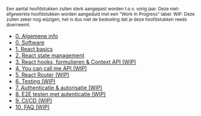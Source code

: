 <!-- markdownlint-disable first-line-heading -->
<small>
  Een aantal hoofdstukken zullen sterk aangepast worden t.o.v. vorig jaar. Deze niet-afgewerkte hoofdstukken worden aangeduid met een "Work In Progress" label: WIP. Deze zullen zeker nog wijzigen, het is dus niet de bedoeling dat je deze hoofdstukken reeds doorneemt.
</small>

- [0. Algemene info](./0-intro/situering.md)
- [0. Software](./0-intro/software.md)
- [1. React basics](./1-react_basics/index.md)
- [2. React state management](./2-react_state/index.md)
- [3. React hooks, formulieren & Context API (WIP)](./3-react_hooks/index.md)
- [4. You can call me API (WIP)](./4-api/index.md)
- [5. React Router (WIP)](./5-react_router/index.md)
- [6. Testing (WIP)](./6-react_testing/index.md)
- [7. Authenticatie & autorisatie (WIP)](./7-auth0/index.md)
- [8. E2E testen met autenticatie (WIP)](./8-auth_testing/index.md)
- [9. CI/CD (WIP)](./9-cicd/index.md)
- [10. FAQ (WIP)](./10_faq/index.md)
